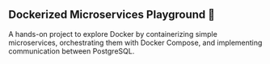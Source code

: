 ## Dockerized Microservices Playground 🐋

A hands-on project to explore Docker by containerizing simple microservices, orchestrating them with Docker Compose, and implementing communication between PostgreSQL.
